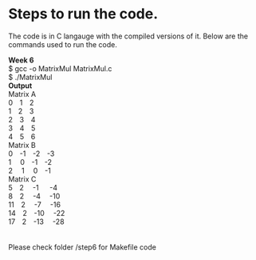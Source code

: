 # Steps to run the code.

The code is in C langauge with the compiled versions of it. Below are the commands used to run the code.

<strong>Week 6</strong> <br>
$ gcc -o MatrixMul MatrixMul.c <br>
$ ./MatrixMul  <br>
<Strong>Output</Strong> <br>
Matrix A <br>
  0&emsp;1&emsp;2  <br> 
  1&emsp;2&emsp;3   <br>
  2&emsp;3&emsp;4   <br>
  3&emsp;4&emsp;5   <br>
  4&emsp;5&emsp;6   <br>
Matrix B <br>
  0&emsp;-1&emsp;-2&emsp;-3   <br>
  1&emsp;&nbsp;0&emsp;-1&emsp;-2   <br>
  2&emsp;&nbsp;1&emsp;&nbsp;0&emsp;-1   <br>
Matrix C <br>
  5&emsp;2&emsp;&nbsp;-1&emsp;&nbsp;&nbsp;-4   <br>
  8&emsp;2&emsp;&nbsp;-4&emsp;&nbsp;-10   <br>
 11&emsp;2&emsp;&nbsp;-7&emsp;&nbsp;-16   <br>
 14&emsp;2&emsp;-10&emsp;&nbsp;-22   <br>
 17&emsp;2&emsp;-13&emsp;&nbsp;-28   <br>
 <br>
 <br>
 Please check folder /step6 for Makefile code